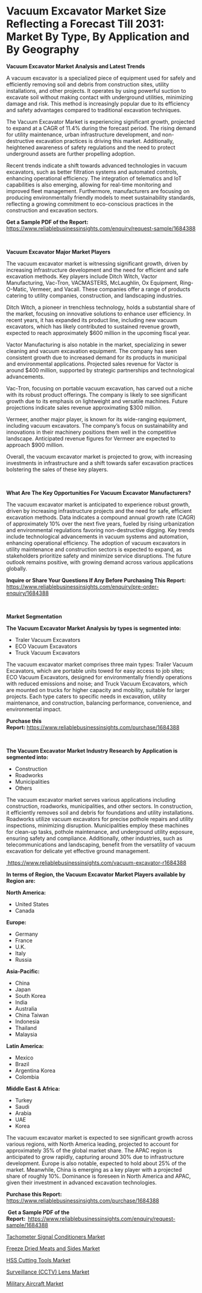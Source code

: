 <p><h1>Vacuum Excavator Market Size Reflecting a Forecast Till 2031: Market By Type, By Application and By Geography</h1></p><p><strong>Vacuum Excavator Market Analysis and Latest Trends</strong></p>
<p><p>A vacuum excavator is a specialized piece of equipment used for safely and efficiently removing soil and debris from construction sites, utility installations, and other projects. It operates by using powerful suction to excavate soil without making contact with underground utilities, minimizing damage and risk. This method is increasingly popular due to its efficiency and safety advantages compared to traditional excavation techniques.</p><p>The Vacuum Excavator Market is experiencing significant growth, projected to expand at a CAGR of 11.4% during the forecast period. The rising demand for utility maintenance, urban infrastructure development, and non-destructive excavation practices is driving this market. Additionally, heightened awareness of safety regulations and the need to protect underground assets are further propelling adoption.</p><p>Recent trends indicate a shift towards advanced technologies in vacuum excavators, such as better filtration systems and automated controls, enhancing operational efficiency. The integration of telematics and IoT capabilities is also emerging, allowing for real-time monitoring and improved fleet management. Furthermore, manufacturers are focusing on producing environmentally friendly models to meet sustainability standards, reflecting a growing commitment to eco-conscious practices in the construction and excavation sectors.</p></p>
<p><strong>Get a Sample PDF of the Report:&nbsp;</strong> <a href="https://www.reliablebusinessinsights.com/enquiry/request-sample/1684388?utm_campaign=96&utm_medium=2&utm_source=Github&utm_content=ia&utm_term=15102024&utm_id=vacuum-excavator">https://www.reliablebusinessinsights.com/enquiry/request-sample/1684388</a></p>
<p>&nbsp;</p>
<p><strong>Vacuum Excavator Major Market Players</strong></p>
<p><p>The vacuum excavator market is witnessing significant growth, driven by increasing infrastructure development and the need for efficient and safe excavation methods. Key players include Ditch Witch, Vactor Manufacturing, Vac-Tron, VACMASTERS, McLaughlin, Ox Equipment, Ring-O-Matic, Vermeer, and Vacall. These companies offer a range of products catering to utility companies, construction, and landscaping industries.</p><p>Ditch Witch, a pioneer in trenchless technology, holds a substantial share of the market, focusing on innovative solutions to enhance user efficiency. In recent years, it has expanded its product line, including new vacuum excavators, which has likely contributed to sustained revenue growth, expected to reach approximately $600 million in the upcoming fiscal year.</p><p>Vactor Manufacturing is also notable in the market, specializing in sewer cleaning and vacuum excavation equipment. The company has seen consistent growth due to increased demand for its products in municipal and environmental applications. Projected sales revenue for Vactor is around $400 million, supported by strategic partnerships and technological advancements.</p><p>Vac-Tron, focusing on portable vacuum excavation, has carved out a niche with its robust product offerings. The company is likely to see significant growth due to its emphasis on lightweight and versatile machines. Future projections indicate sales revenue approximating $300 million.</p><p>Vermeer, another major player, is known for its wide-ranging equipment, including vacuum excavators. The company’s focus on sustainability and innovations in their machinery positions them well in the competitive landscape. Anticipated revenue figures for Vermeer are expected to approach $900 million.</p><p>Overall, the vacuum excavator market is projected to grow, with increasing investments in infrastructure and a shift towards safer excavation practices bolstering the sales of these key players.</p></p>
<p>&nbsp;</p>
<p><strong>What Are The Key Opportunities For Vacuum Excavator Manufacturers?</strong></p>
<p><p>The vacuum excavator market is anticipated to experience robust growth, driven by increasing infrastructure projects and the need for safe, efficient excavation methods. Data indicates a compound annual growth rate (CAGR) of approximately 10% over the next five years, fueled by rising urbanization and environmental regulations favoring non-destructive digging. Key trends include technological advancements in vacuum systems and automation, enhancing operational efficiency. The adoption of vacuum excavators in utility maintenance and construction sectors is expected to expand, as stakeholders prioritize safety and minimize service disruptions. The future outlook remains positive, with growing demand across various applications globally.</p></p>
<p><strong>Inquire or Share Your Questions If Any Before Purchasing This Report:</strong> <a href="https://www.reliablebusinessinsights.com/enquiry/pre-order-enquiry/1684388?utm_campaign=96&utm_medium=2&utm_source=Github&utm_content=ia&utm_term=15102024&utm_id=vacuum-excavator">https://www.reliablebusinessinsights.com/enquiry/pre-order-enquiry/1684388</a></p>
<p>&nbsp;</p>
<p><strong>Market Segmentation</strong></p>
<p><strong>The Vacuum Excavator Market Analysis by types is segmented into:</strong></p>
<p><ul><li>Traler Vacuum Excavators</li><li>ECO Vacuum Excavators</li><li>Truck Vacuum Excavators</li></ul></p>
<p><p>The vacuum excavator market comprises three main types: Trailer Vacuum Excavators, which are portable units towed for easy access to job sites; ECO Vacuum Excavators, designed for environmentally friendly operations with reduced emissions and noise; and Truck Vacuum Excavators, which are mounted on trucks for higher capacity and mobility, suitable for larger projects. Each type caters to specific needs in excavation, utility maintenance, and construction, balancing performance, convenience, and environmental impact.</p></p>
<p><strong>Purchase this Report:&nbsp;</strong><a href="https://www.reliablebusinessinsights.com/purchase/1684388?utm_campaign=96&utm_medium=2&utm_source=Github&utm_content=ia&utm_term=15102024&utm_id=vacuum-excavator">https://www.reliablebusinessinsights.com/purchase/1684388</a></p>
<p>&nbsp;</p>
<p><strong>The Vacuum Excavator Market Industry Research by Application is segmented into:</strong></p>
<p><ul><li>Construction</li><li>Roadworks</li><li>Municipalities</li><li>Others</li></ul></p>
<p><p>The vacuum excavator market serves various applications including construction, roadworks, municipalities, and other sectors. In construction, it efficiently removes soil and debris for foundations and utility installations. Roadworks utilize vacuum excavators for precise pothole repairs and utility inspections, minimizing disruption. Municipalities employ these machines for clean-up tasks, pothole maintenance, and underground utility exposure, ensuring safety and compliance. Additionally, other industries, such as telecommunications and landscaping, benefit from the versatility of vacuum excavation for delicate yet effective ground management.</p></p>
<p><a href="https://www.reliablebusinessinsights.com/vacuum-excavator-r1684388?utm_campaign=96&utm_medium=2&utm_source=Github&utm_content=ia&utm_term=15102024&utm_id=vacuum-excavator">&nbsp;https://www.reliablebusinessinsights.com/vacuum-excavator-r1684388</a></p>
<p><strong>In terms of Region, the Vacuum Excavator Market Players available by Region are:</strong></p>
<p>
    <p> <strong> North America: </strong>
        <ul>
            <li>United States</li>
            <li>Canada</li>
        </ul>
        </p> 
    <p> <strong> Europe: </strong>
        <ul>
            <li>Germany</li>
            <li>France</li>
            <li>U.K.</li>
            <li>Italy</li>
            <li>Russia</li>
        </ul>
        </p> 
    <p> <strong> Asia-Pacific: </strong>
        <ul>
            <li>China</li>
            <li>Japan</li>
            <li>South Korea</li>
            <li>India</li>
            <li>Australia</li>
            <li>China Taiwan</li>
            <li>Indonesia</li>
            <li>Thailand</li>
            <li>Malaysia</li>
        </ul>
        </p> 
    <p> <strong> Latin America: </strong>
        <ul>
            <li>Mexico</li>
            <li>Brazil</li>
            <li>Argentina Korea</li>
            <li>Colombia</li>
        </ul>
        </p> 
    <p> <strong> Middle East & Africa: </strong>
        <ul>
            <li>Turkey</li>
            <li>Saudi</li>
            <li>Arabia</li>
            <li>UAE</li>
            <li>Korea</li>
        </ul>
    </p>
    </p>
<p><p>The vacuum excavator market is expected to see significant growth across various regions, with North America leading, projected to account for approximately 35% of the global market share. The APAC region is anticipated to grow rapidly, capturing around 30% due to infrastructure development. Europe is also notable, expected to hold about 25% of the market. Meanwhile, China is emerging as a key player with a projected share of roughly 10%. Dominance is foreseen in North America and APAC, given their investment in advanced excavation technologies.</p></p>
<p><strong>Purchase this Report: </strong><a href="https://www.reliablebusinessinsights.com/purchase/1684388?utm_campaign=96&utm_medium=2&utm_source=Github&utm_content=ia&utm_term=15102024&utm_id=vacuum-excavator">https://www.reliablebusinessinsights.com/purchase/1684388</a></p>
<p>&nbsp;<strong>Get a Sample PDF of the Report:&nbsp;&nbsp;</strong><a href="https://www.reliablebusinessinsights.com/enquiry/request-sample/1684388?utm_campaign=96&utm_medium=2&utm_source=Github&utm_content=ia&utm_term=15102024&utm_id=vacuum-excavator">https://www.reliablebusinessinsights.com/enquiry/request-sample/1684388</a></p>
<p><strong></strong></p>
<p><p><a href="https://github.com/tomasa8xtkvotaw/Market-Research-Report-List-1/blob/main/tachometer-signal-conditioners-market.md?utm_campaign=96&utm_medium=2&utm_source=Github&utm_content=ia&utm_term=15102024&utm_id=vacuum-excavator">Tachometer Signal Conditioners Market</a></p><p><a href="https://github.com/bramarquesw0f/Market-Research-Report-List-1/blob/main/freeze-dried-meats-and-sides-market.md?utm_campaign=96&utm_medium=2&utm_source=Github&utm_content=ia&utm_term=15102024&utm_id=vacuum-excavator">Freeze Dried Meats and Sides Market</a></p><p><a href="https://issuu.com/reportprime-2/docs/hss-cutting-tools-market-size-2030._1e609cbf2bc469?utm_campaign=96&utm_medium=2&utm_source=Github&utm_content=ia&utm_term=15102024&utm_id=vacuum-excavator">HSS Cutting Tools Market</a></p><p><a href="https://www.linkedin.com/pulse/global-surveillance-cctv-lens-market-pulse-trends-growth-wcwje?utm_campaign=96&utm_medium=2&utm_source=Github&utm_content=ia&utm_term=15102024&utm_id=vacuum-excavator">Surveillance (CCTV) Lens Market</a></p><p><a href="https://issuu.com/reportprime-2/docs/military-aircraft-market-size-2030._308ac43d997455?utm_campaign=96&utm_medium=2&utm_source=Github&utm_content=ia&utm_term=15102024&utm_id=vacuum-excavator">Military Aircraft Market</a></p></p>